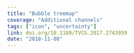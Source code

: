```yaml
---
title: "Bubble treemap"
coverage: "Additional channels"
tags: ["icon", "uncertainty"]
link: doi.org/10.1109/TVCG.2017.2743959
date: "2018-11-08"
---
```

